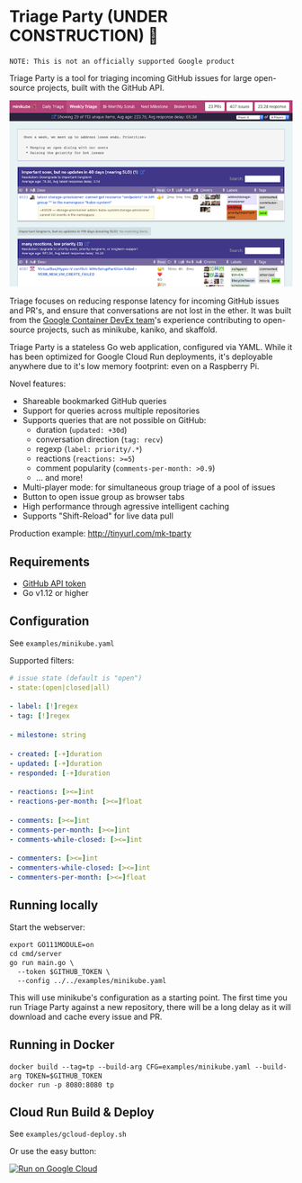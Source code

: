 # Triage Party (UNDER CONSTRUCTION) 🎉
`NOTE: This is not an officially supported Google product`

Triage Party is a tool for triaging incoming GitHub issues for large open-source projects, built with the GitHub API. 

![screenshot](screenshot.png)

Triage focuses on reducing response latency for incoming GitHub issues and PR's, and ensure that conversations are not lost in the ether. It was built from the [Google Container DevEx team](http://github.com/GoogleContainerTools)'s experience contributing to open-source projects, such as minikube, kaniko, and skaffold. 

Triage Party is a stateless Go web application, configured via YAML. While it has been optimized for Google Cloud Run deployments, it's deployable anywhere due to it's low memory footprint: even on a Raspberry Pi.

Novel features:
* Shareable bookmarked GitHub queries
* Support for queries across multiple repositories
* Supports queries that are not possible on GitHub:
  * duration (`updated: +30d`)
  * conversation direction (`tag: recv`)
  * regexp (`label: priority/.*`)
  * reactions (`reactions: >=5`)
  * comment popularity (`comments-per-month: >0.9`)
  * ... and more!
* Multi-player mode: for simultaneous group triage of a pool of issues
* Button to open issue group as browser tabs
* High performance through agressive intelligent caching
* Supports "Shift-Reload" for live data pull

Production example: http://tinyurl.com/mk-tparty



## Requirements

- [GitHub API token](https://help.github.com/en/articles/creating-a-personal-access-token-for-the-command-line)
- Go v1.12 or higher

## Configuration

See `examples/minikube.yaml`

Supported filters:

```yaml
# issue state (default is "open")
- state:(open|closed|all)

- label: [!]regex
- tag: [!]regex

- milestone: string

- created: [-+]duration
- updated: [-+]duration
- responded: [-+]duration

- reactions: [><=]int
- reactions-per-month: [><=]float

- comments: [><=]int
- comments-per-month: [><=]int
- comments-while-closed: [><=]int

- commenters: [><=]int
- commenters-while-closed: [><=]int
- commenters-per-month: [><=]float
```

## Running locally

Start the webserver:

```
export GO111MODULE=on
cd cmd/server
go run main.go \
  --token $GITHUB_TOKEN \
  --config ../../examples/minikube.yaml
```

This will use minikube's configuration as a starting point. The first time you run Triage Party against a new repository, there will be a long delay as it will download and cache every issue and PR.

## Running in Docker

```
docker build --tag=tp --build-arg CFG=examples/minikube.yaml --build-arg TOKEN=$GITHUB_TOKEN 
docker run -p 8080:8080 tp
```

## Cloud Run Build & Deploy

See `examples/gcloud-deploy.sh`

Or use the easy button:

[![Run on Google Cloud](https://storage.googleapis.com/cloudrun/button.svg)](https://console.cloud.google.com/cloudshell/editor?shellonly=true&cloudshell_image=gcr.io/cloudrun/button&cloudshell_git_repo=http://github.com/google/triage-party)
